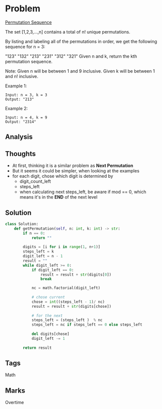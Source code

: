 # Problem
[Permutation Sequence](https://leetcode.com/problems/permutation-sequence)

The set [1,2,3,...,n] contains a total of n! unique permutations.

By listing and labeling all of the permutations in order, we get the following sequence for n = 3:

"123"
"132"
"213"
"231"
"312"
"321"
Given n and k, return the kth permutation sequence.

Note:
Given n will be between 1 and 9 inclusive.
Given k will be between 1 and n! inclusive.

Example 1:
```
Input: n = 3, k = 3
Output: "213"
```
Example 2:
```
Input: n = 4, k = 9
Output: "2314"
```
## Analysis

## Thoughts
- At first, thinking it is a similar problem as **Next Permutation**
- But it seems it could be simpler, when looking at the examples
- for each digit, chose which digit is determined by
    - digit_count_left
    - steps_left 
    - when calculating next steps_left, be aware if mod == 0, which means it's 
      in the **END** of the next level 

## Solution
```python
class Solution:
    def getPermutation(self, n: int, k: int) -> str:        
        if n == 0:
            return ""
        
        digits = [i for i in range(1, n+1)]
        steps_left = k
        digit_left = n - 1
        result = ""
        while digit_left >= 0:
            if digit_left == 0:
                result = result + str(digits[0])
                break

            nc = math.factorial(digit_left)
            
            # chose current
            chose = int((steps_left - 1)/ nc)            
            result = result + str(digits[chose])
            
            # for the next 
            steps_left = (steps_left )  % nc
            steps_left = nc if steps_left == 0 else steps_left
            
            del digits[chose]
            digit_left -= 1
            
        return result 
```

## Tags
Math

## Marks
Overtime

[comment]: <timestamp:2019-07-23>
